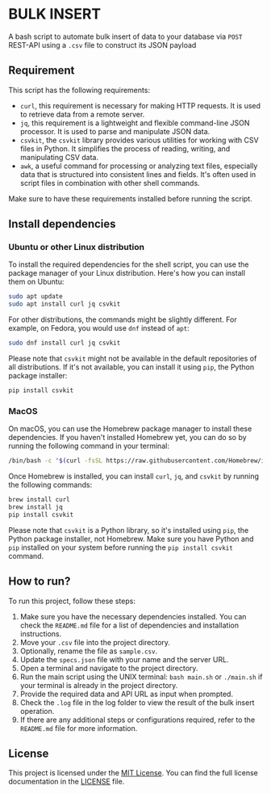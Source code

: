 # BULK INSERT
A bash script to automate bulk insert of data to your database via `POST` REST-API using a `.csv` file to construct its JSON payload

## Requirement
This script has the following requirements:

- `curl`, this requirement is necessary for making HTTP requests. It is used to retrieve data from a remote server.
- `jq`, this requirement is a lightweight and flexible command-line JSON processor. It is used to parse and manipulate JSON data.
- `csvkit`, the `csvkit` library provides various utilities for working with CSV files in Python. It simplifies the process of reading, writing, and manipulating CSV data.
- `awk`, a useful command for processing or analyzing text files, especially data that is structured into consistent lines and fields. It's often used in script files in combination with other shell commands.

Make sure to have these requirements installed before running the script.

## Install dependencies
### Ubuntu or other Linux distribution
To install the required dependencies for the shell script, you can use the package manager of your Linux distribution. Here's how you can install them on Ubuntu:

```bash
sudo apt update
sudo apt install curl jq csvkit
```

For other distributions, the commands might be slightly different. For example, on Fedora, you would use `dnf` instead of `apt`:

```bash
sudo dnf install curl jq csvkit
```

Please note that `csvkit` might not be available in the default repositories of all distributions. If it's not available, you can install it using `pip`, the Python package installer:

```bash
pip install csvkit
```

### MacOS
On macOS, you can use the Homebrew package manager to install these dependencies. If you haven't installed Homebrew yet, you can do so by running the following command in your terminal:

```bash
/bin/bash -c "$(curl -fsSL https://raw.githubusercontent.com/Homebrew/install/HEAD/install.sh)"
```

Once Homebrew is installed, you can install `curl`, `jq`, and `csvkit` by running the following commands:

```bash
brew install curl
brew install jq
pip install csvkit
```

Please note that `csvkit` is a Python library, so it's installed using `pip`, the Python package installer, not Homebrew. Make sure you have Python and `pip` installed on your system before running the `pip install csvkit` command.

## How to run?
To run this project, follow these steps:

1. Make sure you have the necessary dependencies installed. You can check the `README.md` file for a list of dependencies and installation instructions.
2. Move your `.csv` file into the project directory.
3. Optionally, rename the file as `sample.csv`.
4. Update the `specs.json` file with your name and the server URL.
5. Open a terminal and navigate to the project directory.
6. Run the main script using the UNIX terminal: `bash main.sh` or `./main.sh` if your terminal is already in the project directory.
7. Provide the required data and API URL as input when prompted.
8. Check the `.log` file in the log folder to view the result of the bulk insert operation.
9. If there are any additional steps or configurations required, refer to the `README.md` file for more information.

## License
This project is licensed under the [MIT License](https://opensource.org/licenses/MIT). You can find the full license documentation in the [LICENSE](./LICENSE) file.
